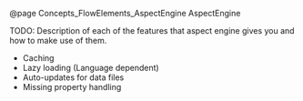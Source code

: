 @page Concepts_FlowElements_AspectEngine AspectEngine

TODO: Description of each of the features that aspect engine gives you and how to make use of them. 
* Caching
* Lazy loading (Language dependent)
* Auto-updates for data files
* Missing property handling